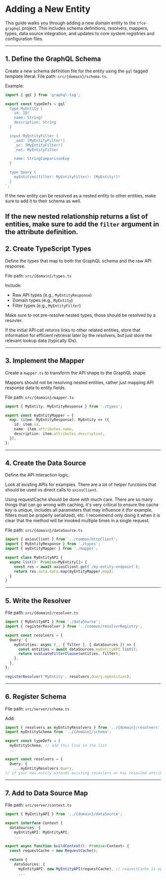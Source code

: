 # Adding a New Entity

This guide walks you through adding a new domain entity to the `tfce-graphql` project. This includes schema definitions, resolvers, mappers, types, data source integration, and updates to core system registries and configuration files.

---

## 1. Define the GraphQL Schema

Create a new schema definition file for the entity using the `gql` tagged template literal. File path: `src/{domain}/schema.ts`.

Example:
```ts
import { gql } from 'graphql-tag';

export const typeDefs = gql`
  type MyEntity {
    id: ID!
    name: String!
    description: String
  }

  input MyEntityFilter {
    _and: [MyEntityFilter!]
    _or: [MyEntityFilter!]
    _not: MyEntityFilter

    name: StringComparisonExp
  }

  type Query {
    myEntities(filter: MyEntityFilter): [MyEntity!]!
  }
`;
```

If the new entity can be resolved as a nested entity to other entities, make sure to add it to their schema as well.

If the new nested relationship returns a list of entities, make sure to add the `filter` argument in the attribute definition.
---

## 2. Create TypeScript Types

Define the types that map to both the GraphQL schema and the raw API response.

File path: `src/{domain}/types.ts`

Include:
- Raw API types (e.g., `MyEntityResponse`)
- Domain types (e.g., `MyEntity`)
- Filter types (e.g., `MyEntityFilter`)

Make sure to not pre-resolve nested types, those should be resolved by a resovler.

If the initial API call returns links to other related entities, store that information for efficient
retrieval later by the resolvers, but just store the relevant lookup data (typically IDs).

---

## 3. Implement the Mapper

Create a `mapper.ts` to transform the API shape to the GraphQL shape.

Mappers should not be resolving nested entities, rather just mapping API response data
to entity fields.

File path: `src/{domain}/mapper.ts`

```ts
import { MyEntity, MyEntityResponse } from './types';

export const myEntityMapper = {
  map: (item: MyEntityResponse): MyEntity => ({
    id: item.id,
    name: item.attributes.name,
    description: item.attributes.description,
  }),
};
```

---

## 4. Create the Data Source

Define the API interaction logic.

Look at existing APIs for examples.  There are a lot of helper functions that
should be used vs direct calls to `axiosClient`.  

Using requestCache should be done with much care.  There are so many things 
that can go wrong with caching, it's very critical to ensure the cache key
is unique, includes all parameters that may influence it (for example, filters
must be properly serialized), etc.  I recommend only doing it when it is clear
that the method will be invoked multiple times in a single request.

File path: `src/{domain}/dataSource.ts`

```ts
import { axiosClient } from '../common/httpClient';
import { MyEntityResponse } from './types';
import { myEntityMapper } from './mapper';

export class MyEntityAPI {
  async list(): Promise<MyEntity[]> {
    const res = await axiosClient.get(`/my-entity-endpoint`);
    return res.data.data.map(myEntityMapper.map);
  }
}
```

---

## 5. Write the Resolver

File path: `src/{domain}/resolver.ts`

```ts
import { MyEntityAPI } from './dataSource';
import { registerResolver } from '../common/resolverRegistry';

export const resolvers = {
  Query: {
    myEntities: async (_, { filter }, { dataSources }) => {
      const entities = await dataSources.myEntityAPI.list();
      return evaluateFilterClause(entities, filter);
    },
  },
};

registerResolver('MyEntity', resolvers.Query.myEntities);
```

---

## 6. Register Schema

File path: `src/server/schema.ts`

Add:
```ts
import { resolvers as myEntityResolvers } from '../{domain}/resolvers';
import myEntitySchema from '../{domain}/schema';

export const typeDefs = [
  myEntitySchema, // add this line in the list
  ...
```
```ts
export const resolvers = {
  Query: {
    ...myEntityResolvers.Query,
// if your new entity extends existing resovlers or has resovled attributes, make sure to add it to the appropriate spots
```

---

## 7. Add to Data Source Map

File path: `src/server/context.ts`

```ts
import { MyEntityAPI } from '../{domain}/dataSource';

export interface Context {
  dataSources: {
    myEntityAPI: MyEntityAPI;
    ...
```
```ts
export async function buildContext(): Promise<Context> {
  const requestCache = new RequestCache();
  
  return {
    dataSources: {
      myEntityAPI: new MyEntityAPI(requestCache), // requestCache is optional, if needed
      ...
```